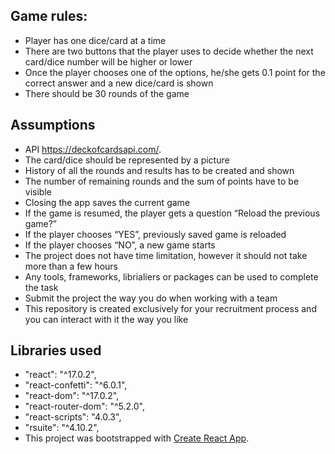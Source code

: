 ## Game rules:

- Player has one dice/card at a time
- There are two buttons that the player uses to decide whether the next card/dice number will be higher or lower 
- Once the player chooses one of the options, he/she gets 0.1 point for the correct answer and a new dice/card is shown
- There should be 30 rounds of the game

## Assumptions

- API https://deckofcardsapi.com/.
- The card/dice should be represented by a picture
- History of all the rounds and results has to be created and shown
- The number of remaining rounds and the sum of points have to be visible
- Closing the app saves the current game
- If the game is resumed, the player gets a question “Reload the previous game?”
- If the player chooses “YES”, previously saved game is reloaded
- If the player chooses “NO”, a new game starts
- The project does not have time limitation, however it should not take more than a few hours
- Any tools, frameworks, librialiers or packages can be used to complete the task
- Submit the project the way you do when working with a team
- This repository is created exclusively for your recruitment process and you can interact with it the way you like 

## Libraries used
- "react": "^17.0.2",
- "react-confetti": "^6.0.1",
- "react-dom": "^17.0.2",
- "react-router-dom": "^5.2.0",
- "react-scripts": "4.0.3",
- "rsuite": "^4.10.2",
- This project was bootstrapped with [Create React App](https://github.com/facebook/create-react-app).